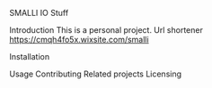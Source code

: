 SMALLI IO Stuff

Introduction 
This is a personal project. Url shortener https://cmqh4fo5x.wixsite.com/smalli

Installation

Usage
Contributing
Related projects
Licensing